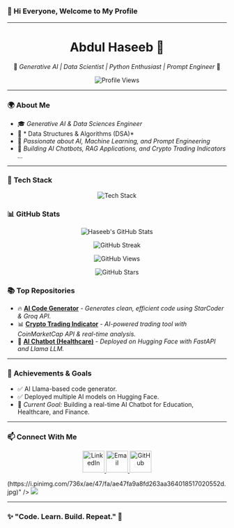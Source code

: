 ### 👋 Hi Everyone, Welcome to My Profile

---

<div align="center">

# **Abdul Haseeb** 🌟

🚀 *Generative AI | Data Scientist | Python Enthusiast | Prompt Engineer* 🚀

![Profile Views](https://komarev.com/ghpvc/?username=YourGitHubUsername&style=flat-square&color=blue)

</div>

---

### 🌍 **About Me**

- 🎓 *Generative AI & Data Sciences Engineer*
- 🧠 * Data Structures & Algorithms (DSA)*
- 🤖 *Passionate about AI, Machine Learning, and Prompt Engineering*
- 🎯 *Building AI Chatbots, RAG Applications, and Crypto Trading Indicators ...*

---

### 🚀 **Tech Stack**

<p align="center">
  <img src="https://skillicons.dev/icons?i=python,streamlit,fastapi,html,css,js,java,cpp,git,github,linux,mysql" alt="Tech Stack" />
</p>

### 📊 **GitHub Stats**

<p align="center">
  <img src="https://github-readme-stats.vercel.app/api?username=YourGitHubUsername&show_icons=true&theme=radical&count_private=true" alt="Haseeb's GitHub Stats" />
</p>

<p align="center">
  <img src="https://github-readme-streak-stats.herokuapp.com/?user=YourGitHubUsername&theme=radical" alt="GitHub Streak" />
</p>

<p align="center">
  <img src="https://github-readme-views.vercel.app/api?username=YourGitHubUsername&count_private=true&theme=radical" alt="GitHub Views" />
</p>

<p align="center">
  <img src="https://img.shields.io/github/stars/YourGitHubUsername/YourRepoName?style=social" alt="GitHub Stars" />
</p>


### 📚 **Top Repositories**

- 🔥 [**AI Code Generator**](https://github.com/YourGitHubUsername/AI-Code-Generator) - *Generates clean, efficient code using StarCoder & Groq API.*
- 📊 [**Crypto Trading Indicator**](https://github.com/YourGitHubUsername/Crypto-Indicator) - *AI-powered trading tool with CoinMarketCap API & real-time analysis.*
- 💬 [**AI Chatbot (Healthcare)**](https://github.com/YourGitHubUsername/AI-Healthcare-Chatbot) - *Deployed on Hugging Face with FastAPI and Llama LLM.*

---

### 🌟 **Achievements & Goals**

- ✅ AI Llama-based code generator.
- ✅ Deployed multiple AI models on Hugging Face.
- 🎯 *Current Goal:* Building a real-time AI Chatbot for Education, Healthcare, and Finance.

---

### 📫 **Connect With Me**

<p align="center">
  <a href="https://www.linkedin.com/in/abdul-haseeb-980075323/" target="_blank">
    <img src="https://encrypted-tbn0.gstatic.com/images?q=tbn:ANd9GcTew8egIsPSdRogsqaHe4Ei1r8miaH9kxAfqA&s" alt="LinkedIn" width="50" />
  </a>
  <a href="ah673277@gmail.com" target="_blank">
    <img src="https://encrypted-tbn0.gstatic.com/images?q=tbn:ANd9GcQ4nd82eFk5SaBPRIeCpmwL7A4YSokA-kXSmw&s" alt="Email" width="50" />
  </a>
  <a href="https://github.com/Abdul-Haseeb-AI" target="_blank">
    <img src="https://banner2.cleanpng.com/20180418/siw/kisspng-github-pages-random-icons-5ad6e9863397c7.5716118315240339262113.jpg" alt="GitHub" width="50" />
  </a>
</p>
(https://i.pinimg.com/736x/ae/47/fa/ae47fa9a8fd263aa364018517020552d.jpg)" /></a>
  <a href="[https://github.com/YourGitHubUsername](https://github.com/Abdul-Haseeb-AI)" target="_blank"><img src="[https://img.shields.io/badge/%F0%9F%93%9D-181717?style=for-the-badge&logo=github&logoColor=white](https://encrypted-tbn0.gstatic.com/images?q=tbn:ANd9GcSyYZl4Yf0aGwj8FPEOmjhG1ODkzi6gjbB9lw&s)" /></a>
</p>

---

### ✨ **"Code. Learn. Build. Repeat."** 🚀
